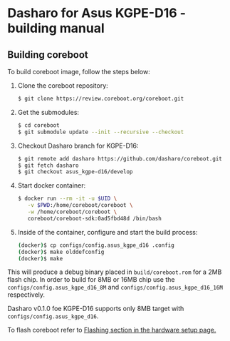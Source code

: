 # Dasharo for Asus KGPE-D16 - building manual

## Building coreboot

To build coreboot image, follow the steps below:

1. Clone the coreboot repository:

    ```bash
    $ git clone https://review.coreboot.org/coreboot.git
    ```

2. Get the submodules:

    ```bash
    $ cd coreboot
    $ git submodule update --init --recursive --checkout
    ```

3. Checkout Dasharo branch for KGPE-D16:

    ```bash
    $ git remote add dasharo https://github.com/dasharo/coreboot.git
    $ git fetch dasharo
    $ git checkout asus_kgpe-d16/develop
    ```

4. Start docker container:

    ```bash
    $ docker run --rm -it -u $UID \
       -v $PWD:/home/coreboot/coreboot \
       -w /home/coreboot/coreboot \
       coreboot/coreboot-sdk:0ad5fbd48d /bin/bash
    ```

5. Inside of the container, configure and start the build process:

    ```bash
    (docker)$ cp configs/config.asus_kgpe_d16 .config
    (docker)$ make olddefconfig
    (docker)$ make
    ```

This will produce a debug binary placed in `build/coreboot.rom` for a 2MB flash
chip. In order to build for 8MB or 16MB chip use the `configs/config.asus_kgpe_d16_8M`
and `configs/config.asus_kgpe_d16_16M` respectively.

Dasharo v0.1.0 foe KGPE-D16 supports only 8MB target with `configs/config.asus_kgpe_d16`.

To flash coreboot refer to [Flashing section in the hardware setup page.](setup.md#flashing)
